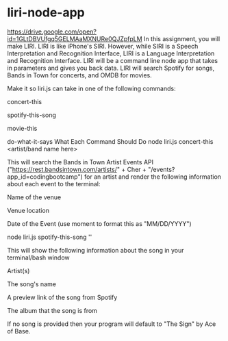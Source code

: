 # liri-node-app
https://drive.google.com/open?id=1GLtDBVUfgq5GELMAaMXNURe0QJZpfpLM
In this assignment, you will make LIRI. LIRI is like iPhone's SIRI. However, while SIRI is a Speech Interpretation and Recognition Interface, LIRI is a Language Interpretation and Recognition Interface. LIRI will be a command line node app that takes in parameters and gives you back data.
LIRI will search Spotify for songs, Bands in Town for concerts, and OMDB for movies.

Make it so liri.js can take in one of the following commands:

concert-this

spotify-this-song

movie-this

do-what-it-says
What Each Command Should Do
node liri.js concert-this <artist/band name here>

This will search the Bands in Town Artist Events API ("https://rest.bandsintown.com/artists/" + Cher + "/events?app_id=codingbootcamp") for an artist and render the following information about each event to the terminal:

Name of the venue

Venue location

Date of the Event (use moment to format this as "MM/DD/YYYY")

node liri.js spotify-this-song '<song name here>'

This will show the following information about the song in your terminal/bash window

Artist(s)

The song's name

A preview link of the song from Spotify

The album that the song is from

If no song is provided then your program will default to "The Sign" by Ace of Base.
